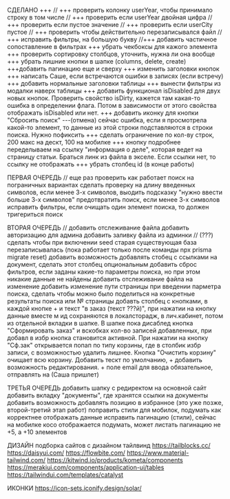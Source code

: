   
  СДЕЛАНО +++
  // +++ проверить колонку userYear, чтобы принимало строку в том числе
  // +++ проверить если userYear двойная цифра
  // +++ проверить если пустое значение
  // +++  проверить если userCity пустое
  // +++ проверить чтобы действительно перезаписывался файл
  // +++  исправить фильтры, на большую букву
  //+++  добавить частичное сопоставление в фильтрах
+++  убрать чекбоксы для кажого элемента
+++   проверить сортировку столбцов, уточнить, нужна ли она вообще
 +++ убрать лишние кнопки в шапке (columns, delete, create)
  +++добавить пагинацию еще и сверху
  +++ изменить заголовки кнопок
  +++ написать Саше, если встречаются ошибки в записях (если встречу)
  +++ добавить нормальные заголовки таблицы
  +++ вынести фильтры из модалки наверх таблицы
  +++ добавить функционал isDisabled для двух новых кнопок. Проверить свойство isDirty, кажется там какая-то ошибка в определении флага. Потом в зависимости от этого свойства отображать isDisabled или нет.
  +++ добавить иконку для кнопки "Сбросить поиск"
   ---(отмена) сейчас ошибка, если я просмотрела какой-то элемент, то данные из этой строки подставляются в строки поиска. Нужно пофиксить
   +++ сделать ограничение по кол-ву строк, 200 макс на дескт, 100 на мобилке
  +++ кнопку подробнее переделываем на ссылку "информация о деле", которая ведет на страницу статьи. Браться линк из файла в экселе. Если ссылки нет, то ссылку  не отображать
+++ убрать столбец id (в конце работы)



  ПЕРВАЯ ОЧЕРЕДЬ
  // еще раз проверить как работает поиск на пограничных вариантах
  сделать проверку на длину введенных символов, если менее 3-х символов, выодить подсказку "нужно ввести больше 3-х символов"
  предотвратить поиск, если менее 3-х символов
  исправить фильтры, если очищать один элемент поиска, то должен тригериться поиск



  ВТОРАЯ ОЧЕРЕДЬ
  // добавить отслеживание файла
  добавить авторизацию для админа
  добавить заливку файла из админки
  // (???) сделать чтобы при включении seed старая существующая база перезаписывалась (пока работает только после команды npx prisma migrate reset)
добавить возможность добавлять стобец с ссылками на документ, сделать этот столбец опциональным
добавить сброс фильтров, если заданы какие-то параметры поиска, но при этом никакие данные не найдены
  добавить отслеживание файла на изменение
  добавить изменение пути страницы при введении парметра поиска, сделать чтобы можно было поделиться на конкретные результаты поиска или № страницы
добавть столбец с кнопками, в каждой кнопке + и текст "в заказ (текст ???й)", при нажатии на кнопку данные вместе м ид сохраняются в локалсторадж, в лич.кабинет, потом из отдельной вкладки в шапке. В шапке пока дисаблед кнопка "Сформировать заказ" и вскобках кол-во записей добавленных, при добавл в избр кнопка становится активной. При нажатии на кнопку "Сф.зак" открывается попап по типу корзины, где в столбик избр записи, с возможностью удалить лишнее. Кнопка "Очистить корзину" очищает всю корзину. Добавить тескт по умолчанию, + добавить возможность редактирования. + поле email для ввода обязательное, отправлять на (Саша пришлет)

  ТРЕТЬЯ ОЧЕРЕДЬ
  добавить шапку с редиректом на основной сайт
  добавить вкладку "документы", где хранятся ссылки на документы
добавить возможность добавлять позицию в избранное (это уже позже, второй-третий этап работ)
поправить стили для мобилок, подумать как корректнее отображать данные
исправить пагинацию (стили), сейчас на мобилке косо отображается
подумать, может листать пагинацию не +5, а +10 элементов


ДИЗАЙН
подборка сайтов с дизайном тайлвинд
https://tailblocks.cc/
https://daisyui.com/
https://flowbite.com/
https://www.material-tailwind.com/
https://kitwind.io/products/kometa/components
https://merakiui.com/components/application-ui/tables
https://tailwindui.com/templates/catalyst

ИКОНКИ
https://icon-sets.iconify.design/solar/